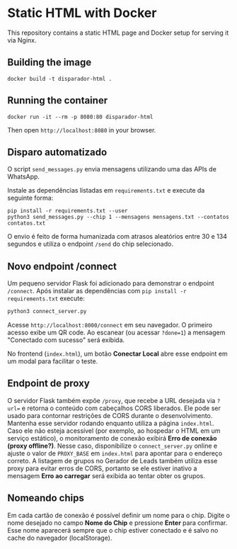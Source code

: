 # Static HTML with Docker

This repository contains a static HTML page and Docker setup for serving it via Nginx.

## Building the image

```
docker build -t disparador-html .
```

## Running the container

```
docker run -it --rm -p 8080:80 disparador-html
```

Then open `http://localhost:8080` in your browser.

## Disparo automatizado

O script `send_messages.py` envia mensagens utilizando uma das APIs de WhatsApp.

Instale as dependências listadas em `requirements.txt` e execute da seguinte forma:

```
pip install -r requirements.txt --user
python3 send_messages.py --chip 1 --mensagens mensagens.txt --contatos contatos.txt
```

O envio é feito de forma humanizada com atrasos aleatórios entre 30 e 134 segundos e utiliza o endpoint `/send` do chip selecionado.

## Novo endpoint /connect

Um pequeno servidor Flask foi adicionado para demonstrar o endpoint `/connect`.
Após instalar as dependências com `pip install -r requirements.txt` execute:

```bash
python3 connect_server.py
```

Acesse `http://localhost:8000/connect` em seu navegador. O primeiro acesso exibe
um QR code. Ao escanear (ou acessar `?done=1`) a mensagem "Conectado com sucesso"
será exibida.

No frontend (`index.html`), um botão **Conectar Local** abre esse endpoint em um modal para facilitar o teste.

## Endpoint de proxy

O servidor Flask também expõe `/proxy`, que recebe a URL desejada via `?url=` e
retorna o conteúdo com cabeçalhos CORS liberados. Ele pode ser usado para
contornar restrições de CORS durante o desenvolvimento.
Mantenha esse servidor rodando enquanto utiliza a página `index.html`. Caso
ele não esteja acessível (por exemplo, ao hospedar o HTML em um serviço
estático), o monitoramento de conexão exibirá **Erro de conexão (proxy
offline?)**. Nesse caso, disponibilize o `connect_server.py` online e ajuste o
valor de `PROXY_BASE` em `index.html` para apontar para o endereço correto.
A listagem de grupos no Gerador de Leads também utiliza esse proxy para evitar
erros de CORS, portanto se ele estiver inativo a mensagem **Erro ao carregar**
será exibida ao tentar obter os grupos.

## Nomeando chips

Em cada cartão de conexão é possível definir um nome para o chip. Digite o
nome desejado no campo **Nome do Chip** e pressione **Enter** para confirmar.
Esse nome aparecerá sempre que o chip estiver conectado e é salvo no cache do
 navegador (localStorage).

